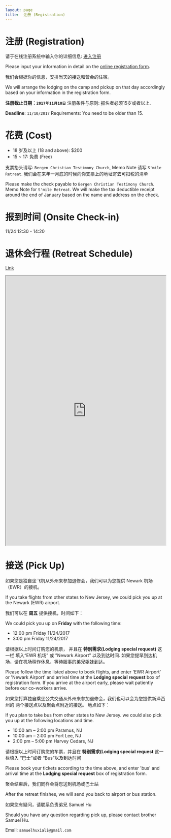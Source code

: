 ```yaml
---
layout: page
title:  注册 (Registration)
---
```


# 注册 (Registration)

请于在线注册系统中输入你的详细信息: [进入注册](register.php?firsttime=1)

Please input your information in detail on the
[online registration form](register.php?firsttime=1).

我们会根据你的信息，安排当天的接送和营会的住宿。

We will arrange the lodging on the camp and pickup on that day accordingly
based on your information in the registration form.

__注册截止日期：`2017年11月10日`__
注册条件与原则: 报名者必须15岁或者以上.

__Deadline__: `11/10/2017`
Requirements: You need to be older than 15.

# 花费 (Cost)
* 18 岁及以上 (18 and above): $200
* 15 ~ 17: 免费 (Free)

支票抬头请写: `Bergen Christian Testimony Church`, Memo Note 请写
`S'mile Retreat`. 我们会在来年一月底的时候向你支票上的地址寄去可扣税的清单

Please make the check payable to `Bergen Christian Testimony
Church`. Memo Note for `S'mile Retreat`.
We will make the tax deductible receipt around the end of January based
on the name and address on the check.

# 报到时间 (Onsite Check-in)

11/24 12:30 - 14:20

# 退休会行程 (Retreat Schedule)

[Link](https://goo.gl/NVoLjr)

<iframe style="width:100%; height:850px;" src="https://docs.google.com/spreadsheets/d/e/2PACX-1vQWHKxI0Ob5w6oQqISdj5vaN1mgBjuawf3gRHbJA-AhWKmSFqRSMBZgFlRKd91WMozsHxlYptLMYWow/pubhtml?gid=0&amp;single=true&amp;widget=true&amp;headers=false"></iframe>

# 接送 (Pick Up)

如果您是独自坐飞机从外州来参加退修会，我们可以为您提供 Newark 机场（EWR）的接机。

If you take flights from other states to New Jersey, we could pick
you up at the Newark (EWR) airport.

我们可以在 __周五__ 提供接机，时间如下：

We could pick you up on __Friday__ with the following time:

* 12:00 pm Friday 11/24/2017
* 3:00 pm Friday 11/24/2017

请根据以上时间订购您的机票， 并且在 __特别需求(Lodging special request)__ 这一栏
填入“EWR 机场” 或 ”Newark Airport” 以及到达时间.
如果您提早到达机场，请在机场稍作休息，等待服事的弟兄姐妹到达。

Please follow the time listed above to book flights, and enter 'EWR Airport'
or 'Newark Airport'  and arrival time at the __Lodging special request__
box of registration form. If you arrive at the airport early, please wait
patiently before our co-workers arrive.

如果您打算独自乘坐公共交通从外州来参加退修会，我们也可以会为您提供新泽西州的
两个接送点以及聚会点附近的接送。 地点如下：

If you plan to take bus from other states to New Jersey. we could also
pick you up at the following locations and time.

* 10:00 am – 2:00 pm Paramus, NJ
* 10:00 am – 2:00 pm Fort Lee, NJ
* 2:00 pm – 5:00 pm Harvey Cedars, NJ

请根据以上时间订购您的车票，并且在 __特别需求(Lodging special request__ 这一栏填入
“巴士”或者 “Bus”以及到达时间

Please book your tickets according to the time above, and enter
'bus' and arrival time at the __Lodging special request__
box of registration form.

聚会结束后，我们同样会将您送到机场或巴士站

After the retreat finishes, we will send you back to airport or bus
station.

如果您有疑问，请联系负责弟兄 Samuel Hu

Should you have any question regarding pick up, please contact brother
Samuel Hu.

Email: `samuelhuxiali@gmail.com`
